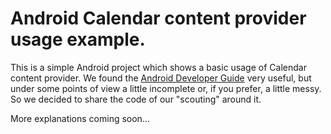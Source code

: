 # Android Calendar content provider usage example.
This is a simple Android project which shows a basic usage of Calendar content provider.
We found the <a href="http://developer.android.com/guide/topics/providers/calendar-provider.html">Android Developer Guide</a> very useful, but under some points of view a little incomplete or, if you prefer, a little messy. So we decided to share the code of our "scouting" around it.

More explanations coming soon...
